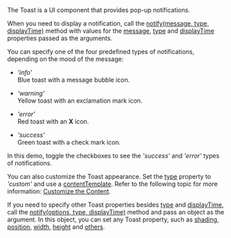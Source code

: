 The Toast is a UI component that provides pop-up notifications. 

When you need to display a notification, call the [notify(message, type, displayTime)](/Documentation/ApiReference/Common/Utils/ui/#notifymessage_type_displayTime) method with values for the [message](/Documentation/ApiReference/UI_Components/dxToast/Configuration/#message), [type](/Documentation/ApiReference/UI_Components/dxToast/Configuration/#type) and [displayTime](/Documentation/ApiReference/UI_Components/dxToast/Configuration/#displayTime) properties passed as the arguments.

You can specify one of the four predefined types of notifications, depending on the mood of the message:

- *'info'*   
Blue toast with a message bubble icon.

- *'warning'*   
Yellow toast with an exclamation mark icon.

- *'error'*   
Red toast with an **X** icon.

- *'success'*   
Green toast with a check mark icon.

In this demo, toggle the checkboxes to see the *'success'* and *'error'* types of notifications.

You can also customize the Toast appearance. Set the [type](/Documentation/ApiReference/UI_Components/dxToast/Configuration/#type) property to *'custom'* and use a [contentTemplate](/Documentation/ApiReference/UI_Components/dxToast/Configuration/#contentTemplate). Refer to the following topic for more information: [Customize the Content](/Documentation/Guide/UI_Components/Toast/Customize_the_Content/).

If you need to specify other Toast properties besides [type](/Documentation/ApiReference/UI_Components/dxToast/Configuration/#type) and [displayTime](/Documentation/ApiReference/UI_Components/dxToast/Configuration/#displayTime), call the [notify(options, type, displayTime)](/Documentation/ApiReference/Common/Utils/ui/#notifyoptions_type_displayTime) method and pass an object as the argument. In this object, you can set any Toast property, such as [shading](/Documentation/ApiReference/UI_Components/dxToast/Configuration/#shading), [position](/Documentation/ApiReference/UI_Components/dxToast/Configuration/#position), [width](/Documentation/ApiReference/UI_Components/dxToast/Configuration/#width), [height](/Documentation/ApiReference/UI_Components/dxToast/Configuration/#height) and [others](/Documentation/ApiReference/UI_Components/dxToast/Configuration/).


